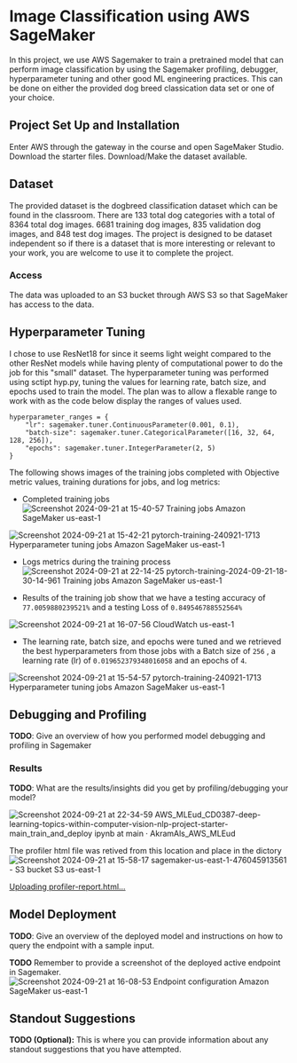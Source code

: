 # Image Classification using AWS SageMaker

In this project, we use AWS Sagemaker to train a pretrained model that can perform image classification by using the Sagemaker profiling, debugger, hyperparameter tuning and other good ML engineering practices. This can be done on either the provided dog breed classication data set or one of your choice.

## Project Set Up and Installation
Enter AWS through the gateway in the course and open SageMaker Studio. 
Download the starter files.
Download/Make the dataset available. 

## Dataset
The provided dataset is the dogbreed classification dataset which can be found in the classroom. There are 133 total dog categories with a total of 8364 total dog images.
6681 training dog images, 835 validation dog images, and 848 test dog images. The project is designed to be dataset independent so if there is a dataset that is more interesting or relevant to your work, you are welcome to use it to complete the project.

### Access
The data was uploaded to an S3 bucket through AWS S3 so that SageMaker has access to the data. 

## Hyperparameter Tuning
I chose to use ResNet18 for since it seems light weight compared to the other ResNet models while having plenty of computational power to do the job for this "small" dataset. The hyperparameter tuning was performed using sctipt hyp.py, tuning the values for learning rate, batch size, and epochs used to train the model. The plan was to allow a flexable range to work with as the code below display the ranges of values used.
```
hyperparameter_ranges = {
    "lr": sagemaker.tuner.ContinuousParameter(0.001, 0.1),
    "batch-size": sagemaker.tuner.CategoricalParameter([16, 32, 64, 128, 256]),
    "epochs": sagemaker.tuner.IntegerParameter(2, 5)
}
```
The following shows images of the training jobs completed with Objective metric values, training durations for jobs, and log metrics:

- Completed training jobs
![Screenshot 2024-09-21 at 15-40-57 Training jobs Amazon SageMaker us-east-1](https://github.com/user-attachments/assets/de7a71bf-688a-4f9c-b95e-2b342fe8a640)


![Screenshot 2024-09-21 at 15-42-21 pytorch-training-240921-1713 Hyperparameter tuning jobs Amazon SageMaker us-east-1](https://github.com/user-attachments/assets/936e0e8a-d58f-4e43-8b5c-b09ee148a765)


- Logs metrics during the training process
![Screenshot 2024-09-21 at 22-14-25 pytorch-training-2024-09-21-18-30-14-961 Training jobs Amazon SageMaker us-east-1](https://github.com/user-attachments/assets/c56a1111-ef4a-4365-b3f5-3384c1f77280)


- Results of the training job show that we have a testing accuracy of `77.0059880239521%` and a testing Loss of `0.849546788552564%`

![Screenshot 2024-09-21 at 16-07-56 CloudWatch us-east-1](https://github.com/user-attachments/assets/3b8e0e52-3ff7-4f46-ba82-e10009c5599d)


- The learning rate, batch size, and epochs were tuned and we retrieved the best hyperparameters from those jobs with a Batch size of `256` , a learning rate (lr) of `0.019652379348016058` and an epochs of `4`.
  
![Screenshot 2024-09-21 at 15-54-57 pytorch-training-240921-1713 Hyperparameter tuning jobs Amazon SageMaker us-east-1](https://github.com/user-attachments/assets/46b0c205-8cfb-4901-90f1-c5b7f3ff07e7)



## Debugging and Profiling
**TODO**: Give an overview of how you performed model debugging and profiling in Sagemaker

### Results
**TODO**: What are the results/insights did you get by profiling/debugging your model?

![Screenshot 2024-09-21 at 22-34-59 AWS_MLEud_CD0387-deep-learning-topics-within-computer-vision-nlp-project-starter-main_train_and_deploy ipynb at main · AkramAls_AWS_MLEud](https://github.com/user-attachments/assets/0813fd06-697c-440f-a11b-7dac5f551ede)

The profiler html file was retived from this location and place in the dictory
![Screenshot 2024-09-21 at 15-58-17 sagemaker-us-east-1-476045913561 - S3 bucket S3 us-east-1](https://github.com/user-attachments/assets/14685240-321a-4aea-b2ed-b21d97f848b2)

[Uploading profiler-report.html…]()

## Model Deployment
**TODO**: Give an overview of the deployed model and instructions on how to query the endpoint with a sample input.

**TODO** Remember to provide a screenshot of the deployed active endpoint in Sagemaker.
![Screenshot 2024-09-21 at 16-08-53 Endpoint configuration Amazon SageMaker us-east-1](https://github.com/user-attachments/assets/5ed2e4cf-0920-4a27-a470-2787a2fd9a45)

## Standout Suggestions
**TODO (Optional):** This is where you can provide information about any standout suggestions that you have attempted.
